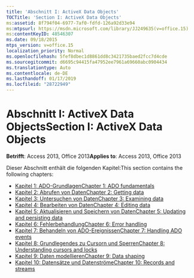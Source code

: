 ```yaml
---
title: 'Abschnitt I: ActiveX Data Objects'
TOCTitle: 'Section I: ActiveX Data Objects'
ms:assetid: 8f794f04-6977-7af0-fdfd-126a92d33e94
ms:mtpsurl: https://msdn.microsoft.com/library/JJ249635(v=office.15)
ms:contentKeyID: 48546307
ms.date: 09/18/2015
mtps_version: v=office.15
localization_priority: Normal
ms.openlocfilehash: 5fef8dbec1d8861dd8c3421735baed2fcc7d4cde
ms.sourcegitcommit: d6695c94415fa47952ee7961a69660abc0904434
ms.translationtype: Auto
ms.contentlocale: de-DE
ms.lasthandoff: 01/17/2019
ms.locfileid: "28722949"
---
```

# <a name="section-i-activex-data-objects"></a><span data-ttu-id="8332a-102">Abschnitt I: ActiveX Data Objects</span><span class="sxs-lookup"><span data-stu-id="8332a-102">Section I: ActiveX Data Objects</span></span>

<span data-ttu-id="8332a-103">**Betrifft**: Access 2013, Office 2013</span><span class="sxs-lookup"><span data-stu-id="8332a-103">**Applies to**: Access 2013, Office 2013</span></span>

<span data-ttu-id="8332a-104">Dieser Abschnitt enthält die folgenden Kapitel:</span><span class="sxs-lookup"><span data-stu-id="8332a-104">This section contains the following chapters:</span></span>

- [<span data-ttu-id="8332a-105">Kapitel 1: ADO-Grundlagen</span><span class="sxs-lookup"><span data-stu-id="8332a-105">Chapter 1: ADO fundamentals</span></span>](chapter-1-ado-fundamentals.md)
- [<span data-ttu-id="8332a-106">Kapitel 2: Abrufen von Daten</span><span class="sxs-lookup"><span data-stu-id="8332a-106">Chapter 2: Getting data</span></span>](chapter-2-getting-data.md)
- [<span data-ttu-id="8332a-107">Kapitel 3: Untersuchen von Daten</span><span class="sxs-lookup"><span data-stu-id="8332a-107">Chapter 3: Examining data</span></span>](chapter-3-examining-data.md)
- [<span data-ttu-id="8332a-108">Kapitel 4: Bearbeiten von Daten</span><span class="sxs-lookup"><span data-stu-id="8332a-108">Chapter 4: Editing data</span></span>](chapter-4-editing-data.md)
- [<span data-ttu-id="8332a-109">Kapitel 5: Aktualisieren und Speichern von Daten</span><span class="sxs-lookup"><span data-stu-id="8332a-109">Chapter 5: Updating and persisting data</span></span>](chapter-5-updating-and-persisting-data.md)
- [<span data-ttu-id="8332a-110">Kapitel 6: Fehlerbehandlung</span><span class="sxs-lookup"><span data-stu-id="8332a-110">Chapter 6: Error handling</span></span>](chapter-6-error-handling.md)
- [<span data-ttu-id="8332a-111">Kapitel 7: Behandeln von ADO-Ereignissen</span><span class="sxs-lookup"><span data-stu-id="8332a-111">Chapter 7: Handling ADO events</span></span>](chapter-7-handling-ado-events.md)
- [<span data-ttu-id="8332a-112">Kapitel 8: Grundlegendes zu Cursorn und Sperren</span><span class="sxs-lookup"><span data-stu-id="8332a-112">Chapter 8: Understanding cursors and locks</span></span>](chapter-8-understanding-cursors-and-locks.md)
- [<span data-ttu-id="8332a-113">Kapitel 9: Daten modellieren</span><span class="sxs-lookup"><span data-stu-id="8332a-113">Chapter 9: Data shaping</span></span>](chapter-9-data-shaping.md)
- [<span data-ttu-id="8332a-114">Kapitel 10: Datensätze und Datenströme</span><span class="sxs-lookup"><span data-stu-id="8332a-114">Chapter 10: Records and streams</span></span>](chapter-10-records-and-streams.md)

